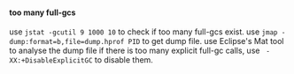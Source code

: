
#### too many full-gcs
use `jstat -gcutil 9 1000 10` to check if too many full-gcs exist.
use `jmap -dump:format=b,file=dump.hprof PID` to get dump file.
use Eclipse's Mat tool to analyse the dump file
if there is too many explicit full-gc calls, use ` -XX:+DisableExplicitGC` to disable them.





